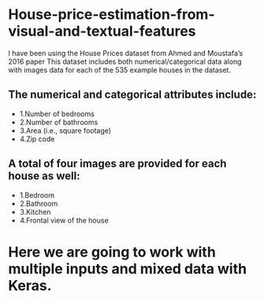 # House-price-estimation-from-visual-and-textual-features

I have been using the House Prices dataset from Ahmed and Moustafa’s 2016 paper
This dataset includes both numerical/categorical data along with images data for each of the 535 example houses in the dataset.
## The numerical and categorical attributes include:
* 1.Number of bedrooms
* 2.Number of bathrooms
* 3.Area (i.e., square footage)
* 4.Zip code

## A total of four images are provided for each house as well:
* 1.Bedroom
* 2.Bathroom
* 3.Kitchen
* 4.Frontal view of the house

# Here we are going to work with multiple inputs and mixed data with Keras.


